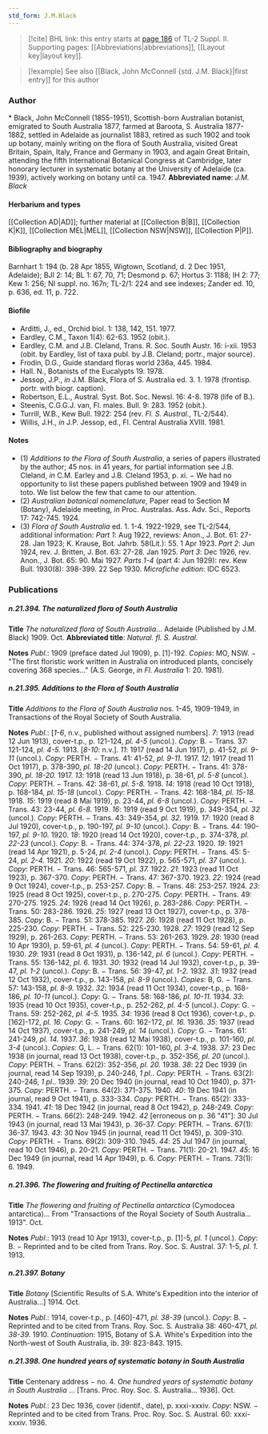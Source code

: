 ```yaml
---
std_form: J.M.Black
---
```


> [!cite] BHL link: this entry starts at [page 186](https://www.biodiversitylibrary.org/page/33265383) of TL-2 Suppl. II.
> Supporting pages: [[Abbreviations|abbreviations]], [[Layout key|layout key]].

> [!example] See also [[Black, John McConnell {std. J.M. Black}|first entry]] for this author

### Author

\* Black, John McConnell (1855-1951), Scottish-born Australian botanist, emigrated to South Australia 1877, farmed at Baroota, S. Australia 1877-1882, settled in Adelaide as journalist 1883, retired as such 1902 and took up botany, mainly writing on the flora of South Australia, visited Great Britain, Spain, Italy, France and Germany in 1903, and again Great Britain, attending the fifth International Botanical Congress at Cambridge, later honorary lecturer in systematic botany at the University of Adelaide (ca. 1939), actively working on botany until ca. 1947. 
**Abbreviated name**: *J.M. Black*

#### Herbarium and types

[[Collection AD|AD]]; further material at [[Collection B|B]], [[Collection K|K]], [[Collection MEL|MEL]], [[Collection NSW|NSW]], [[Collection P|P]].

#### Bibliography and biography

Barnhart 1: 194 (b. 28 Apr 1855, Wigtown, Scotland, d. 2 Dec 1951, Adelaide); BJI 2: 14; BL 1: 67, 70, 71; Desmond p. 67; Hortus 3: 1188; IH 2: 77; Kew 1: 256; NI suppl. no. 167n; TL-2/1: 224 and see indexes; Zander ed. 10, p. 636, ed. 11, p. 722.

#### Biofile

- Arditti, J., ed., Orchid biol. 1: 138, 142, 151. 1977.
- Eardley, C.M., Taxon 1(4): 62-63. 1952 (obit.).
- Eardley, C.M. and J.B. Cleland, Trans. R. Soc. South Austr. 16: i-xii. 1953 (obit. by Eardley, list of taxa publ. by J.B. Cleland; portr., major source).
- Frodin, D.G., Guide standard floras world 236a, 445. 1984.
- Hall. N., Botanists of the Eucalypts 19. 1978.
- Jessop, J.P., *in* J.M. Black, Flora of S. Australia ed. 3. 1. 1978 (frontisp. portr. with biogr. caption).
- Robertson, E.L., Austral. Syst. Bot. Soc. Newsl. 16: 4-8. 1978 (life of B.).
- Steenis, C.G.G.J. van, Fl. males. Bull. 9: 283. 1952 (obit.).
- Turrill, W.B., Kew Bull. 1922: 254 (rev. *Fl. S. Austral.*, TL-2/544).
- Willis, J.H., *in* J.P. Jessop, ed., Fl. Central Australia XVIII. 1981.

#### Notes

- (1) *Additions to the Flora of South Australia*, a series of papers illustrated by the author; 45 nos. in 41 years, for partial information see J.B. Cleland, *in* C.M. Earley and J.B. Cleland 1953, p. xi. − We had no opportunity to list these papers published between 1909 and 1949 in toto. We list below the few that came to our attention.
- (2) *Australian botanical nomenclature*, Paper read to Section M (Botany), Adelaide meeting, *in* Proc. Australas. Ass. Adv. Sci., Reports 17: 742-745. 1924.
- (3) *Flora of South Australia* ed. 1. 1-4. 1922-1929, see TL-2/544, additional information: *Part 1*: Aug 1922, reviews: Anon., J. Bot. 61: 27-28. Jan 1923; K. Krause, Bot. Jahrb. 58(Lit.): 55. 1 Apr 1923.
*Part 2*: Jun 1924, rev. J. Britten, J. Bot. 63: 27-28. Jan 1925.
*Part 3*: Dec 1926, rev. Anon., J. Bot. 65: 90. Mai 1927.
*Parts 1-4* (part 4: Jun 1929): rev. Kew Bull. 1930(8): 398-399. 22 Sep 1930. *Microfiche edition*: IDC 6523.

### Publications

##### n.21.394. The naturalized flora of South Australia

**Title**
*The naturalized flora of South Australia*... Adelaide (Published by J.M. Black) 1909. Oct.
**Abbreviated title**: *Natural. fl. S. Austral.*

**Notes**
*Publ*.: 1909 (preface dated Jul 1909), p. \[1\]-192. *Copies*: MO, NSW. − "The first floristic work written in Australia on introduced plants, concisely covering 368 species..." (A.S. George, *in Fl. Australia* 1: 20. 1981).

##### n.21.395. Additions to the Flora of South Australia

**Title**
*Additions to the Flora of South Australia* nos. 1-45, 1909-1949, in Transactions of the Royal Society of South Australia.

**Notes**
*Publ*.: \[*1-6*, n.v., published without assigned numbers\].
*7*: 1913 (read 12 Jun 1913), cover-t.p., p. 121-124, *pl. 4-5* (uncol.). *Copy*: B. − Trans. 37: 121-124, *pl. 4-5.* 1913.
\[*8-10*: n.v.\].
*11*: 1917 (read 14 Jun 1917), p. 41-52, *pl. 9-11* (uncol.). *Copy*: PERTH. − Trans. 41: 41-52, *pl. 9-11.* 1917.
*12*: 1917 (read 11 Oct 1917), p. 378-390, *pl. 18-20* (uncol.). *Copy*: PERTH. − Trans. 41: 378-390, *pl. 18-20.* 1917.
*13*: 1918 (read 13 Jun 1918), p. 38-61, *pl. 5-8* (uncol.). *Copy*: PERTH. − Trans. 42: 38-61, *pl. 5-8.* 1918.
*14*: 1918 (read 10 Oct 1918), p. 168-184, *pl. 15-18* (uncol.). *Copy*: PERTH. − Trans. 42: 168-184, *pl. 15-18.* 1918.
*15*: 1919 (read 8 Mai 1919), p. 23-44, *pl. 6-8* (uncol.). *Copy*: PERTH. − Trans. 43: 23-44, *pl. 6-8.* 1919.
*16*: 1919 (read 9 Oct 1919), p. 349-354, *pl. 32* (uncol.). *Copy*: PERTH. − Trans. 43: 349-354, *pl. 32.* 1919.
*17*: 1920 (read 8 Jul 1920), cover-t.p., p. 190-197, *pl. 9-10* (uncol.). *Copy*: B. − Trans. 44: 190-197, *pl. 9-10.* 1920.
*18*: 1920 (read 14 Oct 1920), cover-t.p., p. 374-378, *pl. 22-23* (uncol.). *Copy*: B. − Trans. 44: 374-378, *pl. 22-23.* 1920.
*19*: 1921 (read 14 Apr 1921), p. 5-24, *pl. 2-4* (uncol.). *Copy*: PERTH. − Trans. 45: 5-24, *pl. 2-4.* 1921.
*20*: 1922 (read 19 Oct 1922), p. 565-571, *pl. 37* (uncol.). *Copy*: PERTH. − Trans. 46: 565-571, *pl. 37.* 1922.
*21*: 1923 (read 11 Oct 1923), p. 367-370. *Copy*: PERTH. − Trans. 47: 367-370. 1923.
*22*: 1924 (read 9 Oct 1924), cover-t.p., p. 253-257. *Copy*: B. − Trans. 48: 253-257. 1924.
*23*: 1925 (read 8 Oct 1925), cover-t.p., p. 270-275. *Copy*: PERTH. − Trans. 49: 270-275. 1925.
*24*: 1926 (read 14 Oct 1926), p. 283-286. *Copy*: PERTH. − Trans. 50: 283-286. 1926.
*25*: 1927 (read 13 Oct 1927), cover-t.p., p. 378-385. *Copy*: B. − Trans. 51: 378-385. 1927.
*26*: 1928 (read 11 Oct 1928), p. 225-230. *Copy*: PERTH. − Trans. 52: 225-230. 1928.
*27*: 1929 (read 12 Sep 1929), p. 261-263. *Copy*: PERTH. − Trans. 53: 261-263. 1929.
*28*: 1930 (read 10 Apr 1930), p. 59-61, *pl. 4* (uncol.). *Copy*: PERTH. − Trans. 54: 59-61, *pl. 4.* 1930.
*29*: 1931 (read 8 Oct 1931), p. 136-142, *pl. 6* (uncol.). *Copy*: PERTH. − Trans. 55: 136-142, *pl. 6.* 1931.
*30*: 1932 (read 14 Jul 1932), cover-t.p., p. 39-47, *pl. 1-2* (uncol.). *Copy*: B. − Trans. 56: 39-47, *pl. 1-2.* 1932.
*31*: 1932 (read 12 Oct 1932), cover-t.p., p. 143-158, *pl. 8-9* (uncol.). *Copies*: B, G. − Trans. 57: 143-158, *pl. 8-9.* 1932.
*32*: 1934 (read 11 Oct 1934), cover-t.p., p. 168-186, *pl. 10-11* (uncol.). *Copy*: G. − Trans. 58: 168-186, *pl. 10-11.* 1934.
*33*: 1935 (read 10 Oct 1935), cover-t.p., p. 252-262, *pl. 4-5* (uncol.). *Copy*: G. − Trans. 59: 252-262, *pl. 4-5.* 1935.
*34*: 1936 (read 8 Oct 1936), cover-t.p., p. \[162\]-172, *pl. 16.* *Copy*: G. − Trans. 60: 162-172, *pl. 16.* 1936.
*35*: 1937 (read 14 Oct 1937), cover-t.p., p. 241-249, *pl. 14* (uncol.). *Copy*: G. − Trans. 61: 241-249, *pl. 14.* 1937.
*36*: 1938 (read 12 Mai 1938), cover-t.p., p. 101-160, *pl. 3-4* (uncol.). *Copies*: G, L. − Trans. 62(1): 101-160, *pl. 3-4.* 1938.
*37*: 23 Dec 1938 (in journal, read 13 Oct 1938), cover-t.p., p. 352-356, *pl. 20* (uncol.). *Copy*: PERTH. − Trans. 62(2): 352-356, *pl. 20.* 1938.
*38*: 22 Dec 1939 (in journal, read 14 Sep 1939), p. 240-246, *1 pl*.. *Copy*: PERTH. − Trans. 63(2): 240-246, *1 pl*.. 1939.
*39*: 20 Dec 1940 (in journal, read 10 Oct 1940), p. 371-375. *Copy*: PERTH. − Trans. 64(2): 371-375. 1940.
*40*: 19 Dec 1941 (in journal, read 9 Oct 1941), p. 333-334. *Copy*: PERTH. − Trans. 65(2): 333-334. 1941.
*41*: 18 Dec 1942 (in journal, read 8 Oct 1942), p. 248-249. *Copy*: PERTH. − Trans. 66(2): 248-249. 1942.
*42* \[erroneous on p. 36 "41"\]: 30 Jul 1943 (in journal, read 13 Mai 1943), p. 36-37. *Copy*: PERTH. − Trans. 67(1): 36-37. 1943.
*43*: 30 Nov 1945 (in journal, read 11 Oct 1945), p. 309-310. *Copy*: PERTH. − Trans. 69(2): 309-310. 1945.
*44*: 25 Jul 1947 (in journal, read 10 Oct 1946), p. 20-21. *Copy*: PERTH. − Trans. 71(1): 20-21. 1947.
*45*: 16 Dec 1949 (in journal, read 14 Apr 1949), p. 6. *Copy*: PERTH. − Trans. 73(1): 6. 1949.

##### n.21.396. The flowering and fruiting of Pectinella antarctica

**Title**
*The flowering and fruiting of Pectinella antarctica* (Cymodocea antarctica)... From "Transactions of the Royal Society of South Australia... 1913". Oct.

**Notes**
*Publ*.: 1913 (read 10 Apr 1913), cover-t.p., p. \[1\]-5, *pl. 1* (uncol.). *Copy*: B. − Reprinted and to be cited from Trans. Roy. Soc. S. Austral. 37: 1-5, *pl. 1.* 1913.

##### n.21.397. Botany

**Title**
*Botany* \[Scientific Results of S.A. White's Expedition into the interior of Australia...\] 1914. Oct.

**Notes**
*Publ*.: 1914, cover-t.p., p. \[460\]-471, *pl. 38-39* (uncol.). *Copy*: B. − Reprinted and to be cited from Trans. Roy. Soc. S. Australia 38: 460-471, *pl. 38-39.* 1910.
*Continuation*: 1915, Botany of S.A. White's Expedition into the North-west of South Australia, ib. 39: 823-843. 1915.

##### n.21.398. One hundred years of systematic botany in South Australia

**Title**
Centenary address − no. 4. *One hundred years of systematic botany in South Australia* ... \[Trans. Proc. Roy. Soc. S. Australia... 1936\]. Oct.

**Notes**
*Publ*.: 23 Dec 1936, cover (identif., date), p. xxxi-xxxiv. *Copy*: NSW. − Reprinted and to be cited from Trans. Proc. Roy. Soc. S. Austral. 60: xxxi-xxxiv. 1936.

